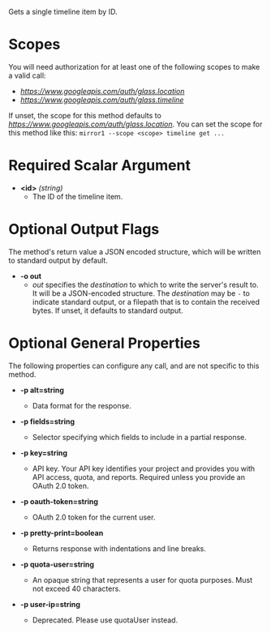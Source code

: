 Gets a single timeline item by ID.
# Scopes

You will need authorization for at least one of the following scopes to make a valid call:

* *https://www.googleapis.com/auth/glass.location*
* *https://www.googleapis.com/auth/glass.timeline*

If unset, the scope for this method defaults to *https://www.googleapis.com/auth/glass.location*.
You can set the scope for this method like this: `mirror1 --scope <scope> timeline get ...`
# Required Scalar Argument
* **&lt;id&gt;** *(string)*
    - The ID of the timeline item.

# Optional Output Flags

The method's return value a JSON encoded structure, which will be written to standard output by default.

* **-o out**
    - *out* specifies the *destination* to which to write the server's result to.
      It will be a JSON-encoded structure.
      The *destination* may be `-` to indicate standard output, or a filepath that is to contain the received bytes.
      If unset, it defaults to standard output.
# Optional General Properties

The following properties can configure any call, and are not specific to this method.

* **-p alt=string**
    - Data format for the response.

* **-p fields=string**
    - Selector specifying which fields to include in a partial response.

* **-p key=string**
    - API key. Your API key identifies your project and provides you with API access, quota, and reports. Required unless you provide an OAuth 2.0 token.

* **-p oauth-token=string**
    - OAuth 2.0 token for the current user.

* **-p pretty-print=boolean**
    - Returns response with indentations and line breaks.

* **-p quota-user=string**
    - An opaque string that represents a user for quota purposes. Must not exceed 40 characters.

* **-p user-ip=string**
    - Deprecated. Please use quotaUser instead.
